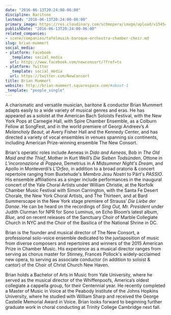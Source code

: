 ```yaml
---
date: "2016-06-13T20:24:00-06:00"
discipline: Baritone
lastmod: "2016-06-13T20:24:00-06:00"
primary_image: https://res.cloudinary.com/schmopera/image/upload/v1545409169/media/webhook-uploads/1465870945962/2016-06-14---Brian-Mummert.jpg.jpg
publishDate: "2016-06-13T20:24:00-06:00"
related_companies:
- scene/companies/tafelmusik-baroque-orchestra-chamber-choir.md
slug: brian-mummert
social_media:
- platform: Facebook
  _template: social_media
  url: https://www.facebook.com/newconsort/?fref=ts
- platform: Twitter
  _template: social_media
  url: https://twitter.com/NewConsort
title: Brian Mummert
website: http://brian-mummert.squarespace.com/#about-1
_template: "people_single"
---
```


A charismatic and versatile musician, baritone & conductor Brian Mummert adapts easily to a wide variety of musical genres and eras. He has appeared as a soloist at the American Bach Soloists Festival, with the New York Pops at Carnegie Hall, with Spire Chamber Ensemble, as a Colburn Fellow at SongFest, and in the world premiere of Georgi Andreev’s *A Melancholy Beaut*, at Avery Fisher Hall and the Kennedy Center, and has directed a variety of vocal ensembles in venues spanning six continents, including American Prize-winning ensemble The New Consort. 

Brian's operatic roles include Aeneas in *Dido and Aeneas*, Bob in *The Old Maid and the Thief*, Mother in Kurt Weill’s *Die Sieben Todsünden*, Ottone in *L’incoronazione di Poppea*, Demetrius in *A Midsummer Night's Dream*, and Apollo in Monteverdi’s *L’Orfeo*, in addition to a broad oratorio & concert repertoire ranging from Buxtehude's *Membra Jesu Nostri* to Pärt's *PASSIO*. His ensemble affiliations as a singer include performances in the inaugural concert of the Yale Choral Artists under William Christie, at the Norfolk Chamber Music Festival with Simon Carrington, with the Santa Fe Desert Chorale, the New York Choral Artists, and The Thirteen, and at Bard Summerscape in the New York stage premiere of Strauss’ *Die Liebe der Danae*. He can be heard on the recordings of *Sing Out, Mr. President* under Judith Clurman for NPR for Sono Luminus, on Echo Bloom’s latest album, *Blue*, and on recent releases of the Sanctuary Choir of Marble Collegiate Church in NYC and the Choir of the Basilica of the National Shrine in DC.

Brian is the founder and musical director of The New Consort, a professional solo-voice ensemble dedicated to the juxtaposition of music from diverse composers and repertoires and winners of the 2015 American Prize in Chamber Music. His experience as a musical director ranges from serving as chorus master for Stinney, Frances Pollock's widely-acclaimed new opera, to serving as associate conductor (in addition to soloist & cantor) of the Choir of Christ Church New Haven.

Brian holds a Bachelor of Arts in Music from Yale University, where he served as the musical director of the Whiffenpoofs, America’s oldest collegiate a cappella group, for their Centennial year. He recently completed a Master of Music in Voice at the Peabody Institute of the Johns Hopkins University, where he studied with William Sharp and received the George Castelle Memorial Award in Voice. Brian looks forward to beginning further graduate work in choral conducting at Trinity College Cambridge next fall.
